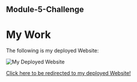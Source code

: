 ## Module-5-Challenge

# My Work

The following is my deployed Website:

![My Deployed Website](https://github.com/jamesxiong45/Random-Password-Generator/blob/main/Website.JPG)

<a href="https://jamesxiong45.github.io/Module-5-Challenge/" target="_blank">Click here to be redirected to my deployed Website!</a>


